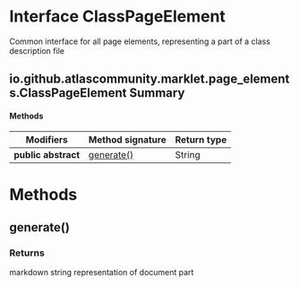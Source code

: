 Interface ClassPageElement
==========================
Common interface for all page elements, representing a part of a class description file

io.github.atlascommunity.marklet.page_elements.ClassPageElement Summary
-------
#### Methods
| Modifiers           | Method signature        | Return type |
| ------------------- | ----------------------- | ----------- |
| **public abstract** | [generate()](#generate) | String      |

Methods
=======
generate()
----------


### Returns

markdown string representation of document part


